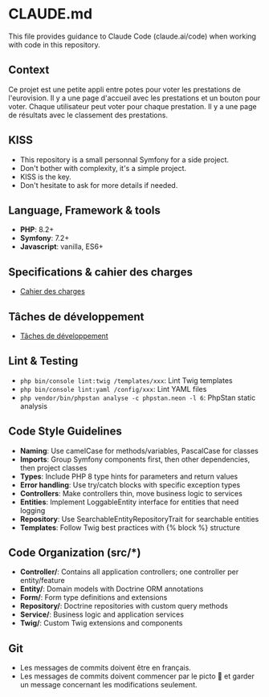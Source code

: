 # CLAUDE.md

This file provides guidance to Claude Code (claude.ai/code) when working with code in this repository.

## Context

Ce projet est une petite appli entre potes pour voter les prestations de l'eurovision.
Il y a une page d'accueil avec les prestations et un bouton pour voter.
Chaque utilisateur peut voter pour chaque prestation.
Il y a une page de résultats avec le classement des prestations.

## KISS

- This repository is a small personnal Symfony for a side project.
- Don't bother with complexity, it's a simple project.
- KISS is the key.
- Don't hesitate to ask for more details if needed.

## Language, Framework & tools

- **PHP**: 8.2+
- **Symfony**: 7.2+
- **Javascript**: vanilla, ES6+

## Specifications & cahier des charges

- [Cahier des charges](specifications.md)

## Tâches de développement

- [Tâches de développement](TODO.md)

## Lint & Testing

- `php bin/console lint:twig /templates/xxx`: Lint Twig templates
- `php bin/console lint:yaml /config/xxx`: Lint YAML files
- `php vendor/bin/phpstan analyse -c phpstan.neon -l 6`: PhpStan static analysis

## Code Style Guidelines

- **Naming**: Use camelCase for methods/variables, PascalCase for classes
- **Imports**: Group Symfony components first, then other dependencies, then project classes
- **Types**: Include PHP 8 type hints for parameters and return values
- **Error handling**: Use try/catch blocks with specific exception types
- **Controllers**: Make controllers thin, move business logic to services
- **Entities**: Implement LoggableEntity interface for entities that need logging
- **Repository**: Use SearchableEntityRepositoryTrait for searchable entities
- **Templates**: Follow Twig best practices with {% block %} structure

## Code Organization (src/*)

- **Controller/**: Contains all application controllers; one controller per entity/feature
- **Entity/**: Domain models with Doctrine ORM annotations
- **Form/**: Form type definitions and extensions
- **Repository/**: Doctrine repositories with custom query methods
- **Service/**: Business logic and application services
- **Twig/**: Custom Twig extensions and components

## Git

- Les messages de commits doivent être en français.
- Les messages de commits doivent commencer par le picto 🤖 et garder un message concernant les modifications seulement.
